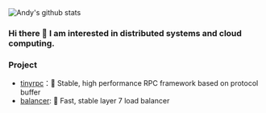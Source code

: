 <img  src="https://github-readme-stats.vercel.app/api?username=zehuamama&show_icons=true&theme=buefy" alt="Andy's github stats" />

### Hi there 👋 I am interested in distributed systems and cloud computing.

### Project

* [tinyrpc](https://github.com/zehuamama/tinyrpc)：🚀 Stable, high performance RPC framework based on protocol buffer
* [balancer](https://github.com/zehuamama/balancer): 🎉 Fast, stable layer 7 load balancer

<!--
**zehuamama/zehuamama** is a ✨ _special_ ✨ repository because its `README.md` (this file) appears on your GitHub profile.

Here are some ideas to get you started:

- 🔭 I’m currently working on ...
- 🌱 I’m currently learning ...
- 👯 I’m looking to collaborate on ...
- 🤔 I’m looking for help with ...
- 💬 Ask me about ...
- 📫 How to reach me: ...
- 😄 Pronouns: ...
- ⚡ Fun fact: ...
-->
